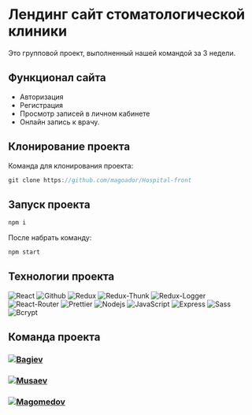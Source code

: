 # Лендинг сайт стоматологической клиники

<p>Это групповой проект, выполненный нашей командой за 3 недели.</p>

## Функционал сайта

- Авторизация
- Регистрация
- Просмотр записей в личном кабинете
- Онлайн запись к врачу.

## Клонирование проекта

Команда для клонирования проекта:

```javascript
git clone https://github.com/magoador/Hospital-front
```

## Запуск проекта

```javascript
npm i
```

После набрать команду:

```javascript
npm start
```

## Технологии проекта

<p>
  <img alt="React" src="https://img.shields.io/badge/-React-45b8d8?style=for-the-badge&logo=react&logoColor=white" />
  <img alt="Github" src="https://img.shields.io/badge/-Github-black?style=for-the-badge&logo=github&logoColor=white" />
  <img alt="Redux" src="https://img.shields.io/badge/-Redux-430098?style=for-the-badge&logo=redux&logoColor=white" />
  <img alt="Redux-Thunk" src="https://img.shields.io/badge/-Redux_Thunk-white?style=for-the-badge&logo=Redux&logoColor=430098" />
  <img alt="Redux-Logger" src="https://img.shields.io/badge/-Redux_Logger-430098?style=for-the-badge&logo=Redux&logoColor=white" />
  <img alt="React-Router" src="https://img.shields.io/badge/-React_Router-black?style=for-the-badge&logo=react-router&logoColor=orange" />
  <img alt="Prettier" src="https://img.shields.io/badge/-Prettier-grey?style=for-the-badge&logo=Prettier&logoColor=orange" />
  <img alt="Nodejs" src="https://img.shields.io/badge/-Nodejs-43853d?style=for-the-badge&logo=Node.js&logoColor=white" />
  <img alt="JavaScript" src="https://img.shields.io/badge/-JavaScript-yellow?style=for-the-badge&logo=JavaScript&logoColor=white" />
    <img alt='Express' src='https://img.shields.io/badge/-EXPRESS-1f9602?style=for-the-badge&logo=EXPRESS' />
    <img alt='Sass' src='https://img.shields.io/badge/SASS-hotpink.svg?style=for-the-badge&logo=SASS&logoColor=white' />
    <img alt='Bcrypt' src='https://img.shields.io/badge/-BCRYPT-black?style=for-the-badge&logo=BCRYPT' />
</p>

## Команда проекта
<h3>
  <a href="https://github.com/Kolizey08">
    <img alt="Bagiev" src="https://img.shields.io/badge/-Magomed Bagiev-black?style=for-the-badge&logo=github&logoColor=white" />
  </a>
</h3>

<h3>
  <a href="https://github.com/musaevyunus">
    <img alt="Musaev" src="https://img.shields.io/badge/-Yunus Musaev-black?style=for-the-badge&logo=github&logoColor=white" />
  </a>
</h3>

<h3>
  <a href="https://github.com/magoador">
    <img alt="Magomedov" src="https://img.shields.io/badge/-Abdul Malik Magomedov-black?style=for-the-badge&logo=github&logoColor=white" />
  </a>
</h3>